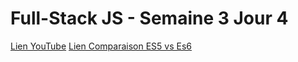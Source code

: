 # Full-Stack JS - Semaine 3 Jour 4

[Lien YouTube](https://youtu.be/uuqy-9qQp7k)
[Lien Comparaison ES5 vs Es6](https://fr.acervolima.com/difference-entre-es5-et-es6/)


